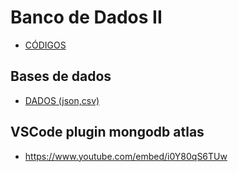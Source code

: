 # Banco de Dados II
- [CÓDIGOS](/codigos/)

## Bases de dados
- [DADOS (json,csv)](/data/)

## VSCode plugin mongodb atlas
- https://www.youtube.com/embed/i0Y80qS6TUw
